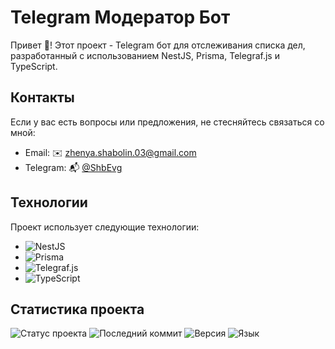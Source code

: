 # Telegram Модератор Бот

Привет 👋! Этот проект - Telegram бот для отслеживания списка дел, разработанный с использованием NestJS, Prisma, Telegraf.js и TypeScript.

## Контакты

Если у вас есть вопросы или предложения, не стесняйтесь связаться со мной:

- Email: ✉️ <a href="mailto:zhenya.shabolin.03@gmail.com">zhenya.shabolin.03@gmail.com</a>
- Telegram: 📬 [@ShbEvg](https://t.me/ShbEvg)

## Технологии

Проект использует следующие технологии:

- ![NestJS](https://img.shields.io/badge/-NestJS-red?style=flat-square&logo=nestjs&logoColor=white)
- ![Prisma](https://img.shields.io/badge/-Prisma-336791?style=flat-square&logo=prisma&logoColor=white)
- ![Telegraf.js](https://img.shields.io/badge/-Telegraf.js-0088cc?style=flat-square&logo=telegram&logoColor=white)
- ![TypeScript](https://img.shields.io/badge/-TypeScript-3178c6?style=flat-square&logo=typescript&logoColor=white)

## Статистика проекта

![Статус проекта](https://img.shields.io/badge/status-active-success?style=flat-square)
![Последний коммит](https://img.shields.io/github/last-commit/Kitrop/nest-telegramBot?style=flat-square)
![Версия](https://img.shields.io/github/package-json/v/Kitrop/nest-telegramBot?style=flat-square)
![Язык](https://img.shields.io/github/languages/top/Kitrop/nest-telegramBot?style=flat-square)
